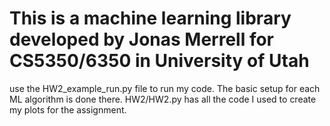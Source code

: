 # This is a machine learning library developed by Jonas Merrell for CS5350/6350 in University of Utah

use the HW2_example_run.py file to run my code. The basic setup for each ML algorithm is done there. HW2/HW2.py has all the code I used to create my plots for the assignment.
